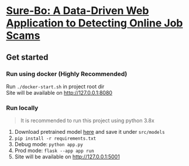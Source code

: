 # [Sure-Bo: A Data-Driven Web Application to Detecting Online Job Scams](report.pdf)
## Get started
### Run using docker (Highly Recommended)
Run `./docker-start.sh` in project root dir <br>
Site will be available on http://127.0.0.1:8080

### Run locally
> It is recommended to run this project using python 3.8x

1. Download pretrained model [here](https://github.com/FishPain/sure-bo/releases/download/v0.1.0/{rf}.pkl) and save it under `src/models`<br>
2. ```pip install -r requirements.txt```<br>
3. Debug mode: ```python app.py```<br>
4. Prod mode: ```flask --app app run```
5. Site will be available on http://127.0.0.1:5001
